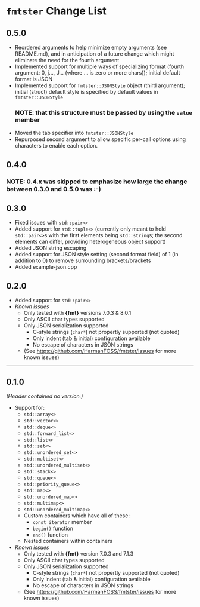 # **`fmtster` Change List**
## **0.5.0**
* Reordered arguments to help minimize empty arguments (see README.md), and in
  anticipation of a future change which might eliminate the need for the fourth
  argument
* Implemented support for multiple ways of specializing format (fourth argument:
  0, j..., J... (where ... is zero or more chars)); initial default format is
  JSON
* Implemented support for `fmtster::JSONStyle` object (third argument);
  initial (struct) default style is specified by default values in
  `fmtster::JSONStyle`
  ### **NOTE: that this structure must be passed by using the `value` member**
* Moved the tab specifier into `fmtster::JSONStyle`
* Repurposed second argument to allow specific per-call options using characters
  to enable each option.
## **0.4.0**
### **NOTE:** 0.4.x was skipped to emphasize how large the change between 0.3.0 and 0.5.0 was :-)

## **0.3.0**
* Fixed issues with `std::pair<>`
* Added support for `std::tuple<>` (currently only meant to hold `std::pair<>`s
  with the first elements being `std::string`s; the second elements can differ,
  providing heterogeneous object support)
* Added JSON string escaping
* Added support for JSON style setting (second format field) of 1 (in addition
  to 0) to remove surrounding brackets/brackets
* Added example-json.cpp
## **0.2.0**
* Added support for `std::pair<>`
* *Known issues*
  * Only tested with **{fmt}** versions 7.0.3 & 8.0.1
  * Only ASCII char types supported
  * Only JSON serialization supported
    * C-style strings (`char*`) not propertly supported (not quoted)
    * Only indent (tab & initial) configuration available
    * No escape of characters in JSON strings
  * (See https://github.com/HarmanFOSS/fmtster/issues for more known issues)
---
## **0.1.0**
*(Header contained no version.)*
* Support for:
  * `std::array<>`
  * `std::vector<>`
  * `std::deque<>`
  * `std::forward_list<>`
  * `std::list<>`
  * `std::set<>`
  * `std::unordered_set<>`
  * `std::multiset<>`
  * `std::unordered_multiset<>`
  * `std::stack<>`
  * `std::queue<>`
  * `std::priority_queue<>`
  * `std::map<>`
  * `std::unordered_map<>`
  * `std::multimap<>`
  * `std::unordered_multimap<>`
  * Custom containers which have all of these:
    * `const_iterator` member
    * `begin()` function
    * `end()` function
  * Nested containers within containers
* *Known issues*
  * Only tested with **{fmt}** version 7.0.3 and 7.1.3
  * Only ASCII char types supported
  * Only JSON serialization supported
    * C-style strings (`char*`) not propertly supported (not quoted)
    * Only indent (tab & initial) configuration available
    * No escape of characters in JSON strings
  * (See https://github.com/HarmanFOSS/fmtster/issues for more known issues)
